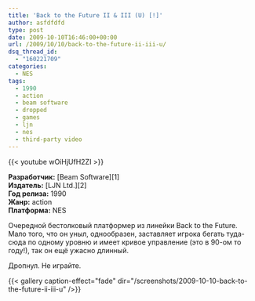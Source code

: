 ```yaml
---
title: 'Back to the Future II & III (U) [!]'
author: asfdfdfd
type: post
date: 2009-10-10T16:46:00+00:00
url: /2009/10/10/back-to-the-future-ii-iii-u/
dsq_thread_id:
  - "160221709"
categories:
  - NES
tags:
  - 1990
  - action
  - beam software
  - dropped
  - games
  - ljn
  - nes
  - third-party video
---
```

{{< youtube wOiHjUfH2ZI >}}

**Разработчик:** [Beam Software][1]  
**Издатель:** [LJN Ltd.][2]  
**Год релиза:** 1990  
**Жанр:** action  
**Платформа:** NES  

Очередной бестолковый платформер из линейки Back to the Future. Мало того, что он уныл, однообразен, заставляет игрока бегать туда-сюда по одному уровню и имеет кривое управление (это в 90-ом то году!), так он ещё ужасно длинный.

Дропнул. Не играйте.

<!--more-->

{{< gallery caption-effect="fade" dir="/screenshots/2009-10-10-back-to-the-future-ii-iii-u" />}}